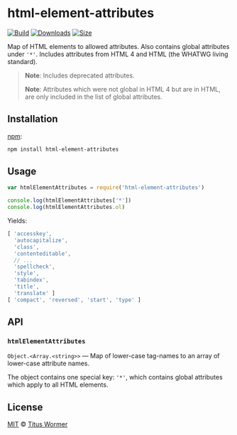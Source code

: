 # html-element-attributes

[![Build][build-badge]][build]
[![Downloads][downloads-badge]][downloads]
[![Size][size-badge]][size]

Map of HTML elements to allowed attributes.
Also contains global attributes under `'*'`.
Includes attributes from HTML 4 and HTML (the WHATWG living standard).

> **Note**: Includes deprecated attributes.
>
> **Note**: Attributes which were not global in HTML 4 but are in HTML, are only
> included in the list of global attributes.

## Installation

[npm][]:

```bash
npm install html-element-attributes
```

## Usage

```javascript
var htmlElementAttributes = require('html-element-attributes')

console.log(htmlElementAttributes['*'])
console.log(htmlElementAttributes.ol)
```

Yields:

```js
[ 'accesskey',
  'autocapitalize',
  'class',
  'contenteditable',
  // ...
  'spellcheck',
  'style',
  'tabindex',
  'title',
  'translate' ]
[ 'compact', 'reversed', 'start', 'type' ]
```

## API

### `htmlElementAttributes`

`Object.<Array.<string>>` — Map of lower-case tag-names to an array of
lower-case attribute names.

The object contains one special key: `'*'`, which contains global
attributes which apply to all HTML elements.

## License

[MIT][license] © [Titus Wormer][author]

<!-- Definition -->

[build-badge]: https://img.shields.io/travis/wooorm/html-element-attributes.svg

[build]: https://travis-ci.org/wooorm/html-element-attributes

[downloads-badge]: https://img.shields.io/npm/dm/html-element-attributes.svg

[downloads]: https://www.npmjs.com/package/html-element-attributes

[size-badge]: https://img.shields.io/bundlephobia/minzip/html-element-attributes.svg

[size]: https://bundlephobia.com/result?p=html-element-attributes

[npm]: https://docs.npmjs.com/cli/install

[license]: license

[author]: https://wooorm.com
